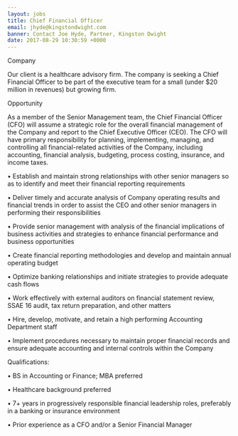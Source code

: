 ```yaml
---
layout: jobs
title: Chief Financial Officer
email: jhyde@kingstondwight.com
banner: Contact Joe Hyde, Partner, Kingston Dwight
date: 2017-08-29 10:30:59 +0000
---
```



Company

Our client is a healthcare advisory firm. The company is seeking a Chief Financial Officer to be part of the executive team for a small (under $20 million in revenues) but growing firm.

Opportunity

As a member of the Senior Management team, the Chief Financial Officer (CFO) will assume a strategic role for the overall financial management of the Company and report to the Chief Executive Officer (CEO). The CFO will have primary responsibility for planning, implementing, managing, and controlling all financial-related activities of the Company, including accounting, financial analysis, budgeting, process costing, insurance, and income taxes.

•	Establish and maintain strong relationships with other senior managers so as to identify and meet their financial reporting requirements

•	Deliver timely and accurate analysis of Company operating results and financial trends in order to assist the CEO and other senior managers in performing their responsibilities

•	Provide senior management with analysis of the financial implications of business activities and strategies to enhance financial performance and business opportunities

•	Create financial reporting methodologies and develop and maintain annual operating budget

•	Optimize banking relationships and initiate strategies to provide adequate cash flows

•	Work effectively with external auditors on financial statement review, SSAE 16 audit, tax return preparation, and other matters

•	Hire, develop, motivate, and retain a high performing Accounting Department staff

•	Implement procedures necessary to maintain proper financial records and ensure adequate accounting and internal controls within the Company

Qualifications:

•	BS in Accounting or Finance; MBA preferred

•	Healthcare background preferred

•	7+ years in progressively responsible financial leadership roles, preferably in a banking or insurance environment

•	Prior experience as a CFO and/or a Senior Financial Manager